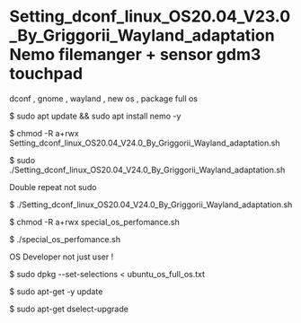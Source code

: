 # Setting_dconf_linux_OS20.04_V23.0_By_Griggorii_Wayland_adaptation Nemo filemanger + sensor gdm3 touchpad
dconf , gnome , wayland , new os , package full os

$ sudo apt update && sudo apt install nemo -y

$ chmod -R a+rwx Setting_dconf_linux_OS20.04_V24.0_By_Griggorii_Wayland_adaptation.sh

$ sudo ./Setting_dconf_linux_OS20.04_V24.0_By_Griggorii_Wayland_adaptation.sh

Double repeat not sudo

$ ./Setting_dconf_linux_OS20.04_V24.0_By_Griggorii_Wayland_adaptation.sh

$ chmod -R a+rwx special_os_perfomance.sh

$ ./special_os_perfomance.sh

OS Developer not just user !

$ sudo dpkg --set-selections < ubuntu_os_full_os.txt

$ sudo apt-get -y update

$ sudo apt-get dselect-upgrade


